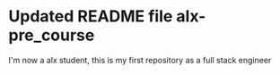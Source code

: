 # Updated README file alx-pre_course
I'm now a alx student, this is my first repository as a full stack engineer
